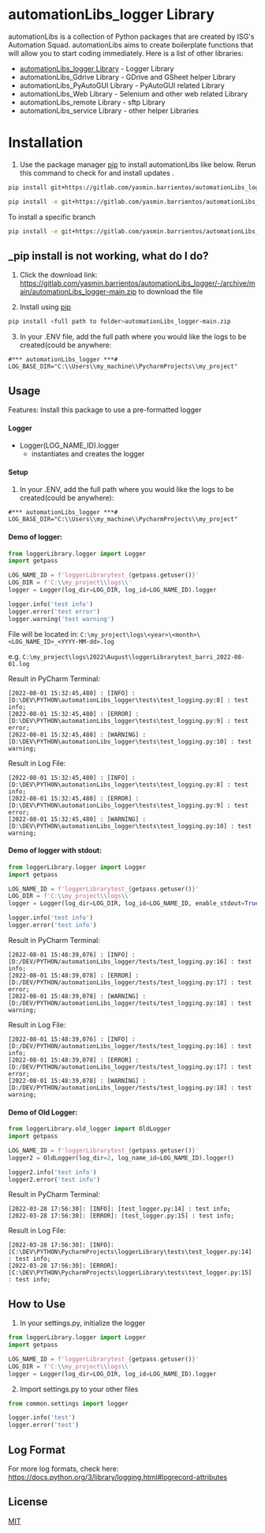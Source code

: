 # automationLibs_logger Library

automationLibs is a collection of Python packages that are created by ISG's Automation Squad. automationLibs aims to
create boilerplate functions that will allow you to start coding immediately. Here is a list of other libraries:

* [automationLibs_logger Library][1] - Logger Library
* automationLibs_Gdrive Library - GDrive and GSheet helper Library
* automationLibs_PyAutoGUI Library - PyAutoGUI related Library
* automationLibs_Web Library - Selenium and other web related Library
* automationLibs_remote Library - sftp Library
* automationLibs_service Library - other helper Libraries

[1]:https://gitlab.com/yasmin.barrientos/automationLibs_logger

# Installation

1. Use the package manager [pip](https://pip.pypa.io/en/stable/) to install automationLibs like below. Rerun this
   command to check for and install updates .

```bash
pip install git+https://gitlab.com/yasmin.barrientos/automationLibs_logger.git

```

```bash
pip install -e git+https://gitlab.com/yasmin.barrientos/automationLibs_logger#egg=automationLibs_logger

```

To install a specific branch

```bash
pip install -e git+https://gitlab.com/yasmin.barrientos/automationLibs_logger.git@dev-ver01#egg=automationlibs-logger
```

## _pip install is not working, what do I do?
1. Click the download link: https://gitlab.com/yasmin.barrientos/automationLibs_logger/-/archive/main/automationLibs_logger-main.zip to download the file

2. Install using [pip](https://pip.pypa.io/en/stable/)
```bash
pip install <full path to folder>automationLibs_logger-main.zip
```
3. In your .ENV file, add the full path where you would like the logs to be created(could be anywhere:
```dotenv
#*** automationLibs_logger ***#
LOG_BASE_DIR="C:\\Users\\my_machine\\PycharmProjects\\my_project"
```
 
## Usage

Features:
Install this package to use a pre-formatted logger

#### Logger

* Logger(LOG_NAME_ID).logger
    * instantiates and creates the logger

#### Setup

1. In your .ENV, add the full path where you would like the logs to be created(could be anywhere):
```dotenv
#*** automationLibs_logger ***#
LOG_BASE_DIR="C:\\Users\\my_machine\\PycharmProjects\\my_project"
```

#### Demo of logger:

```python
from loggerLibrary.logger import Logger
import getpass

LOG_NAME_ID = f'loggerLibrarytest_{getpass.getuser()}'
LOG_DIR = f'C:\\my_project\\logs\\'
logger = Logger(log_dir=LOG_DIR, log_id=LOG_NAME_ID).logger

logger.info('test info')
logger.error('test error')
logger.warning('test warning')
```

File will be located in:
`C:\my_project\logs\<year>\<month>\<LOG_NAME_ID>_<YYYY-MM-dd>.log`

e.g. `C:\my_project\logs\2022\August\loggerLibrarytest_barri_2022-08-01.log`

Result in PyCharm Terminal:

```log
[2022-08-01 15:32:45,480] : [INFO] : [D:\DEV\PYTHON\automationLibs_logger\tests\test_logging.py:8] : test info;
[2022-08-01 15:32:45,480] : [ERROR] : [D:\DEV\PYTHON\automationLibs_logger\tests\test_logging.py:9] : test error;
[2022-08-01 15:32:45,480] : [WARNING] : [D:\DEV\PYTHON\automationLibs_logger\tests\test_logging.py:10] : test warning;
```

Result in Log File:

```log
[2022-08-01 15:32:45,480] : [INFO] : [D:\DEV\PYTHON\automationLibs_logger\tests\test_logging.py:8] : test info;
[2022-08-01 15:32:45,480] : [ERROR] : [D:\DEV\PYTHON\automationLibs_logger\tests\test_logging.py:9] : test error;
[2022-08-01 15:32:45,480] : [WARNING] : [D:\DEV\PYTHON\automationLibs_logger\tests\test_logging.py:10] : test warning;
```

#### Demo of logger with stdout:

```python
from loggerLibrary.logger import Logger
import getpass

LOG_NAME_ID = f'loggerLibrarytest_{getpass.getuser()}'
LOG_DIR = f'C:\\my_project\\logs\\'
logger = Logger(log_dir=LOG_DIR, log_id=LOG_NAME_ID, enable_stdout=True).logger

logger.info('test info')
logger.error('test info')
```

Result in PyCharm Terminal:

```log
[2022-08-01 15:48:39,076] : [INFO] : [D:/DEV/PYTHON/automationLibs_logger/tests/test_logging.py:16] : test info;
[2022-08-01 15:48:39,078] : [ERROR] : [D:/DEV/PYTHON/automationLibs_logger/tests/test_logging.py:17] : test error;
[2022-08-01 15:48:39,078] : [WARNING] : [D:/DEV/PYTHON/automationLibs_logger/tests/test_logging.py:18] : test warning;
```

Result in Log File:

```log
[2022-08-01 15:48:39,076] : [INFO] : [D:/DEV/PYTHON/automationLibs_logger/tests/test_logging.py:16] : test info;
[2022-08-01 15:48:39,078] : [ERROR] : [D:/DEV/PYTHON/automationLibs_logger/tests/test_logging.py:17] : test error;
[2022-08-01 15:48:39,078] : [WARNING] : [D:/DEV/PYTHON/automationLibs_logger/tests/test_logging.py:18] : test warning;
```

#### Demo of Old Logger:

```python
from loggerLibrary.old_logger import OldLogger
import getpass

LOG_NAME_ID = f'loggerLibrarytest_{getpass.getuser()}'
logger2 = OldLogger(log_dir=2, log_name_id=LOG_NAME_ID).logger()

logger2.info('test info')
logger2.error('test info')

```

Result in PyCharm Terminal:

```log
[2022-03-28 17:56:30]: [INFO]: [test_logger.py:14] : test info;
[2022-03-28 17:56:30]: [ERROR]: [test_logger.py:15] : test info;
```

Result in Log File:

```log
[2022-03-28 17:56:30]: [INFO]: [C:\DEV\PYTHON\PycharmProjects\loggerLibrary\tests\test_logger.py:14] : test info;
[2022-03-28 17:56:30]: [ERROR]: [C:\DEV\PYTHON\PycharmProjects\loggerLibrary\tests\test_logger.py:15] : test info;
```

## How to Use
1. In your settings.py, initialize the logger

```python
from loggerLibrary.logger import Logger
import getpass

LOG_NAME_ID = f'loggerLibrarytest_{getpass.getuser()}'
LOG_DIR = f'C:\\my_project\\logs\\'
logger = Logger(log_dir=LOG_DIR, log_id=LOG_NAME_ID).logger
```


2. Import settings.py to your other files

```python
from common.settings import logger

logger.info('test')
logger.error('test')

```
## Log Format
For more log formats, check here: https://docs.python.org/3/library/logging.html#logrecord-attributes

## License

[MIT](https://choosealicense.com/licenses/mit/)
